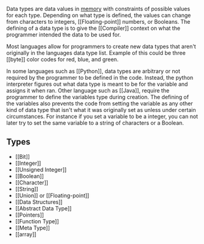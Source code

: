 Data types are data values in [memory](Memory.md) with constraints of possible values for each type. Depending on what type is defined, the values can change from characters to integers, [[Floating-point]] numbers, or Booleans.  The defining of a data type is to give the [[Compiler]] context on what the programmer intended the data to be used for.

Most languages allow for programmers to create new data types that aren't originally in the languages data type list. Example of this could be three [[byte]] color codes for red, blue, and green.

In some languages such as [[Python]], data types are arbitrary or not required by the programmer to be defined in the code. Instead, the python interpreter figures out what data type is meant to be for the variable and assigns it when ran. Other language such as [[Java]], require the programmer to define the variables type during creation. The defining of the variables also prevents the code from setting the variable as any other kind of data type that isn't what it was originally set as unless under certain circumstances. For instance if you set a variable to be a integer, you can not later try to set the same variable to a string of characters or a Boolean.

## Types

* [[Bit]]
* [[Integer]]
* [[Unsigned Integer]]
* [[Boolean]]
* [[Character]]
* [[String]]
* [[Union]] or [[Floating-point]]
* [[Data Structures]]
* [[Abstract Data Type]]
* [[Pointers]]
* [[Function Type]]
* [[Meta Type]]
* [[array]]